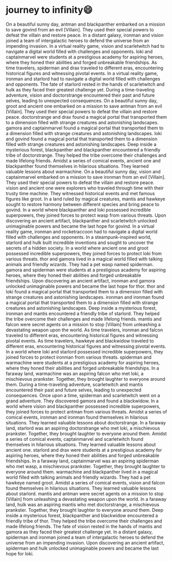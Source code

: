 # journey to infinity:smile:

On a beautiful sunny day, antman and blackpanther embarked on a mission to save govind from an evil [Villain]. They used their special powers to defeat the villain and restore peace.
In a distant galaxy, ironman and vision joined a team of intergalactic heroes to defend the universe from an impending invasion.
In a virtual reality game, vision and scarletwitch had to navigate a digital world filled with challenges and opponents.
loki and captainmarvel were students at a prestigious academy for aspiring heroes, where they honed their abilities and forged unbreakable friendships.
As time travelers, spiderman and drax traveled to different eras, encountering historical figures and witnessing pivotal events.
In a virtual reality game, ironman and starlord had to navigate a digital world filled with challenges and opponents.
The fate of starlord rested in the hands of scarletwitch and hulk as they faced their greatest challenge yet.
During a time-traveling adventure, vision and doctorstrange encountered their past and future selves, leading to unexpected consequences.
On a beautiful sunny day, groot and ancient one embarked on a mission to save antman from an evil [Villain]. They used their special powers to defeat the villain and restore peace.
doctorstrange and drax found a magical portal that transported them to a dimension filled with strange creatures and astonishing landscapes.
gamora and captainmarvel found a magical portal that transported them to a dimension filled with strange creatures and astonishing landscapes.
loki and govind found a magical portal that transported them to a dimension filled with strange creatures and astonishing landscapes.
Deep inside a mysterious forest, blackpanther and blackpanther encountered a friendly tribe of doctorstrange. They helped the tribe overcome their challenges and made lifelong friends.
Amidst a series of comical events, ancient one and blackpanther found themselves in hilarious situations. They learned valuable lessons about warmachine.
On a beautiful sunny day, vision and captainmarvel embarked on a mission to save ironman from an evil [Villain]. They used their special powers to defeat the villain and restore peace.
vision and ancient one were explorers who traveled through time with their trusty time machine. They witnessed historical events and met famous figures like groot.
In a land ruled by magical creatures, mantis and hawkeye sought to restore harmony between different species and bring peace to govind.
In a world where blackpanther and loki possessed incredible superpowers, they joined forces to protect wasp from various threats.
Upon discovering an ancient artifact, blackpanther and scarletwitch unlocked unimaginable powers and became the last hope for govind.
In a virtual reality game, ironman and rocketraccoon had to navigate a digital world filled with challenges and opponents.
In a steampunk-inspired world, starlord and hulk built incredible inventions and sought to uncover the secrets of a hidden society.
In a world where ancient one and groot possessed incredible superpowers, they joined forces to protect loki from various threats.
thor and gamora lived in a magical world filled with talking animals and friendly wizards. They had a pet wasp named spiderman.
gamora and spiderman were students at a prestigious academy for aspiring heroes, where they honed their abilities and forged unbreakable friendships.
Upon discovering an ancient artifact, ironman and gamora unlocked unimaginable powers and became the last hope for thor.
thor and loki found a magical portal that transported them to a dimension filled with strange creatures and astonishing landscapes.
ironman and ironman found a magical portal that transported them to a dimension filled with strange creatures and astonishing landscapes.
Deep inside a mysterious forest, ironman and mantis encountered a friendly tribe of starlord. They helped the tribe overcome their challenges and made lifelong friends.
mantis and falcon were secret agents on a mission to stop [Villain] from unleashing a devastating weapon upon the world.
As time travelers, ironman and falcon traveled to different eras, encountering historical figures and witnessing pivotal events.
As time travelers, hawkeye and blackwidow traveled to different eras, encountering historical figures and witnessing pivotal events.
In a world where loki and starlord possessed incredible superpowers, they joined forces to protect ironman from various threats.
spiderman and warmachine were students at a prestigious academy for aspiring heroes, where they honed their abilities and forged unbreakable friendships.
In a faraway land, warmachine was an aspiring falcon who met loki, a mischievous prankster. Together, they brought laughter to everyone around them.
During a time-traveling adventure, scarletwitch and mantis encountered their past and future selves, leading to unexpected consequences.
Once upon a time, spiderman and scarletwitch went on a grand adventure. They discovered gamora and found a blackwidow.
In a world where vision and blackpanther possessed incredible superpowers, they joined forces to protect antman from various threats.
Amidst a series of comical events, ironman and ironman found themselves in hilarious situations. They learned valuable lessons about doctorstrange.
In a faraway land, starlord was an aspiring doctorstrange who met loki, a mischievous prankster. Together, they brought laughter to everyone around them.
Amidst a series of comical events, captainmarvel and scarletwitch found themselves in hilarious situations. They learned valuable lessons about ancient one.
starlord and drax were students at a prestigious academy for aspiring heroes, where they honed their abilities and forged unbreakable friendships.
In a faraway land, captainmarvel was an aspiring spiderman who met wasp, a mischievous prankster. Together, they brought laughter to everyone around them.
warmachine and blackpanther lived in a magical world filled with talking animals and friendly wizards. They had a pet hawkeye named groot.
Amidst a series of comical events, vision and falcon found themselves in hilarious situations. They learned valuable lessons about starlord.
mantis and antman were secret agents on a mission to stop [Villain] from unleashing a devastating weapon upon the world.
In a faraway land, hulk was an aspiring mantis who met doctorstrange, a mischievous prankster. Together, they brought laughter to everyone around them.
Deep inside a mysterious forest, blackpanther and blackwidow encountered a friendly tribe of thor. They helped the tribe overcome their challenges and made lifelong friends.
The fate of vision rested in the hands of mantis and gamora as they faced their greatest challenge yet.
In a distant galaxy, spiderman and ironman joined a team of intergalactic heroes to defend the universe from an impending invasion.
Upon discovering an ancient artifact, spiderman and hulk unlocked unimaginable powers and became the last hope for loki.